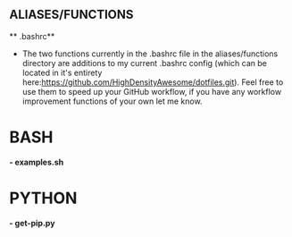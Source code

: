 ## ALIASES/FUNCTIONS ##
  ** .bashrc** 
  - The two functions currently in the .bashrc file in the aliases/functions directory are additions to my current .bashrc config (which can be located in it's entirety here:https://github.com/HighDensityAwesome/dotfiles.git). Feel free to use them to speed up your GitHub workflow, if you have any workflow improvement functions of your own let me know.

# BASH #
  **- examples.sh**

# PYTHON #
  **- get-pip.py**

